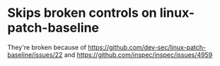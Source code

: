 # Skips broken controls on linux-patch-baseline

They're broken because of https://github.com/dev-sec/linux-patch-baseline/issues/22 and https://github.com/inspec/inspec/issues/4959
